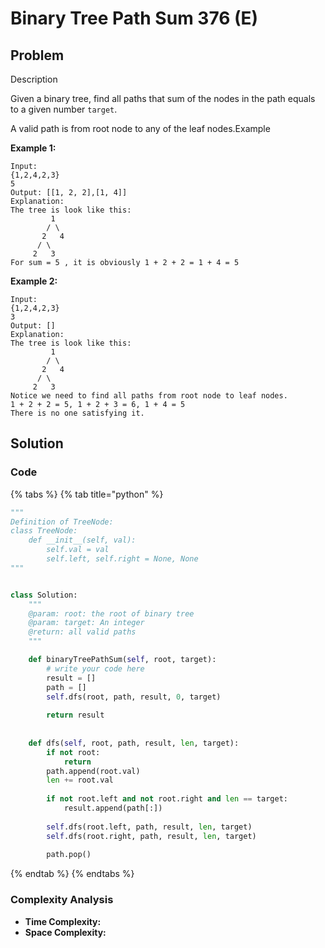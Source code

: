 # Binary Tree Path Sum 376 \(E\)

## Problem

Description

Given a binary tree, find all paths that sum of the nodes in the path equals to a given number `target`.

A valid path is from root node to any of the leaf nodes.Example

**Example 1:**

```text
Input:
{1,2,4,2,3}
5
Output: [[1, 2, 2],[1, 4]]
Explanation:
The tree is look like this:
	     1
	    / \
	   2   4
	  / \
	 2   3
For sum = 5 , it is obviously 1 + 2 + 2 = 1 + 4 = 5
```

**Example 2:**

```text
Input:
{1,2,4,2,3}
3
Output: []
Explanation:
The tree is look like this:
	     1
	    / \
	   2   4
	  / \
	 2   3
Notice we need to find all paths from root node to leaf nodes.
1 + 2 + 2 = 5, 1 + 2 + 3 = 6, 1 + 4 = 5 
There is no one satisfying it.
```

## Solution 

### Code

{% tabs %}
{% tab title="python" %}
```python
"""
Definition of TreeNode:
class TreeNode:
    def __init__(self, val):
        self.val = val
        self.left, self.right = None, None
"""


class Solution:
    """
    @param: root: the root of binary tree
    @param: target: An integer
    @return: all valid paths
    """

    def binaryTreePathSum(self, root, target):
        # write your code here
        result = []
        path = []
        self.dfs(root, path, result, 0, target)
        
        return result
        
    
    def dfs(self, root, path, result, len, target):
        if not root:
            return 
        path.append(root.val)
        len += root.val
        
        if not root.left and not root.right and len == target:
            result.append(path[:])
            
        self.dfs(root.left, path, result, len, target)
        self.dfs(root.right, path, result, len, target)
        
        path.pop()
```
{% endtab %}
{% endtabs %}

### Complexity Analysis

* **Time Complexity:**
* **Space Complexity:**

